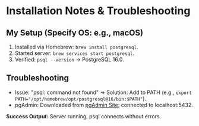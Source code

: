 # Installation Notes & Troubleshooting

## My Setup (Specify OS: e.g., macOS)
1. Installed via Homebrew: `brew install postgresql`.
2. Started server: `brew services start postgresql`.
3. Verified: `psql --version` → PostgreSQL 16.0.

## Troubleshooting
- Issue: "psql: command not found" → Solution: Add to PATH (e.g., `export PATH="/opt/homebrew/opt/postgresql@16/bin:$PATH"`).
- pgAdmin: Downloaded from [pgAdmin Site](https://www.pgadmin.org/download/); connected to localhost:5432.

**Success Output:** Server running, psql connects without errors.